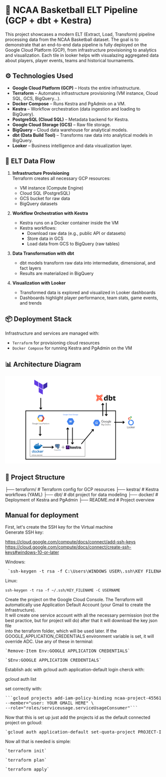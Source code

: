 # 🏀 NCAA Basketball ELT Pipeline (GCP + dbt + Kestra)

This project showcases a modern ELT (Extract, Load, Transform) pipeline processing data from the NCAA Basketball dataset. The goal is to demonstrate that an end-to-end data pipeline is fully deployed on the Google Cloud Platform (GCP), from infrastructure provisioning to analytics and visualization. Each tile in looker helps with visualazing aggregated data about players, player events, teams and historical tournaments.

## ⚙️ Technologies Used

- **Google Cloud Platform (GCP)** – Hosts the entire infrastructure.
- **Terraform** – Automates infrastructure provisioning (VM instance, Cloud SQL, GCS, BigQuery...).
- **Docker Compose** – Runs Kestra and PgAdmin on a VM.
- **Kestra** – Workflow orchestration (data ingestion and loading to BigQuery).
- **PostgreSQL (Cloud SQL)** – Metadata backend for Kestra.
- **Google Cloud Storage (GCS)** – Raw file storage.
- **BigQuery** – Cloud data warehouse for analytical models.
- **dbt (Data Build Tool)** – Transforms raw data into analytical models in BigQuery.
- **Looker** – Business intelligence and data visualization layer.

## 🔄 ELT Data Flow

1. **Infrastructure Provisioning**  
   Terraform creates all necessary GCP resources:
   - VM instance (Compute Engine)
   - Cloud SQL (PostgreSQL)
   - GCS bucket for raw data
   - BigQuery datasets

2. **Workflow Orchestration with Kestra**  
   - Kestra runs on a Docker container inside the VM
   - Kestra workflows:
     - Download raw data (e.g., public API or datasets)
     - Store data in GCS
     - Load data from GCS to BigQuery (raw tables)

3. **Data Transformation with dbt**  
   - dbt models transform raw data into intermediate, dimensional, and fact layers
   - Results are materialized in BigQuery

4. **Visualization with Looker**  
   - Transformed data is explored and visualized in Looker dashboards
   - Dashboards highlight player performance, team stats, game events, and trends

## 📦 Deployment Stack

Infrastructure and services are managed with:
- `Terraform` for provisioning cloud resources
- `Docker Compose` for running Kestra and PgAdmin on the VM

## 📊 Architecture Diagram

![Architecture](./img/diagram.png)

## 📁 Project Structure
├── terraform/ # Terraform config for GCP resources 
├── kestra/ # Kestra workflows (YAML) 
├── dbt/ # dbt project for data modeling 
├── docker/ # Deployment of Kestra and PgAdmin 
├── README.md # Project overview


## Manual for deployment
First, let's create the SSH key for the Virtual machine  
Generate SSH key: 

https://cloud.google.com/compute/docs/connect/add-ssh-keys
https://cloud.google.com/compute/docs/connect/create-ssh-keys#windows-10-or-later

Windows:
<pre lang="markdown"> `ssh-keygen -t rsa -f C:\Users\WINDOWS_USER\.ssh\KEY_FILENAME -C USERNAME`</pre>  

Linux:<pre lang="markdown"> `ssh-keygen -t rsa -f ~/.ssh/KEY_FILENAME -C USERNAME`</pre>   

Create the project on the Google Cloud Console. The Terraform will automatically use Application Default Account (your Gmail to create the Infrastructure).  
It will create one service account with all the necessary permission (not the best practice, but for project will do) after that it will download the key json file  
into the terraform folder, which will be used later.
If the GOOGLE_APPLICATION_CREDENTIALS environment variable is set, it will override ADC. 
Use any of these in terminal:
<pre lang="markdown">`Remove-Item Env:GOOGLE_APPLICATION_CREDENTIALS`</pre>
<pre lang="markdown">`$Env:GOOGLE_APPLICATION_CREDENTIALS`</pre>

Establish adc with gcloud auth application-default login
cherck with:

gcloud auth list 

set correctly with:
<pre lang="markdown">```gcloud projects add-iam-policy-binding ncaa-project-455618 \
--member="user: YOUR GMAIL HERE" \
--role="roles/serviceusage.serviceUsageConsumer"```</pre>

Now that this is set up just add the projects id as the default connected project on gcloud:
<pre lang="markdown">`gcloud auth application-default set-quota-project PROJECT-ID`</pre>

Now all that is needed is simple:
<pre lang="markdown">`terraform init`</pre>
<pre lang="markdown">`terraform plan`</pre>
<pre lang="markdown">`terraform apply`</pre>


